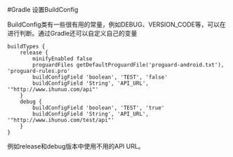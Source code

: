 #Gradle 设置BuildConfig

BuildConfig类有一些很有用的常量，例如DEBUG、VERSION_CODE等，可以在进行判断。通过Gradle还可以自定义自己的变量

```
buildTypes {
    release {
        minifyEnabled false
        proguardFiles getDefaultProguardFile('proguard-android.txt'), 'proguard-rules.pro'
        buildConfigField 'boolean', 'TEST', 'false'
        buildConfigField 'String', 'API_URL', '"http://www.ihunuo.com/api"'
    }
    debug {
        buildConfigField 'boolean', 'TEST', 'true'
        buildConfigField 'String', 'API_URL', '"http://www.ihunuo.com/test/api"'
    }
}
```

例如release和debug版本中使用不用的API URL。
